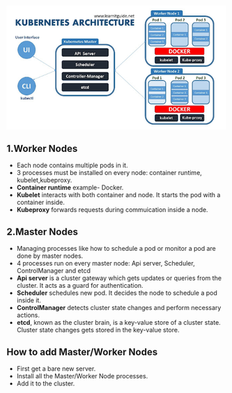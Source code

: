 
![](/kubernetes%20architecture%20explained.jpg)

## 1.Worker Nodes
* Each node contains multiple pods in it.
* 3 processes must be installed on every node: container runtime, kubelet,kubeproxy.
* **Container runtime** example- Docker.
* **Kubelet** interacts with both container and node. It starts the pod with a container
  inside.
* **Kubeproxy** forwards requests during commuication inside a node.

## 2.Master Nodes
* Managing processes like how to schedule a pod or monitor a pod are done by master nodes.
* 4 processes run on every master node: Api server, Scheduler, ControlManager and etcd
* **Api server** is a cluster gateway which gets updates or queries from the cluster.
  It acts as a guard for authentication.
* **Scheduler** schedules new pod. It decides the node to schedule a pod inside it.   
* **ControlManager** detects cluster state changes and perform necessary actions.
* **etcd**, known as the cluster brain, is a key-value store of a cluster state.
  Cluster state changes gets stored in the key-value store.


  
## How to add Master/Worker Nodes

* First get a bare new server.
* Install all the Master/Worker Node processes.
* Add it to the cluster.